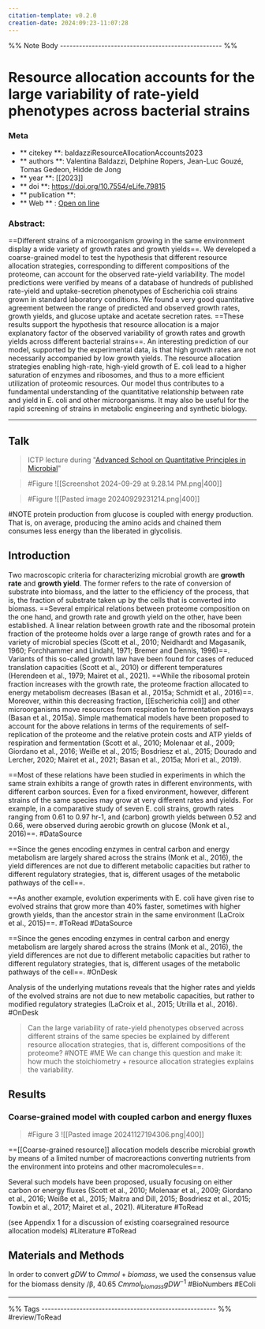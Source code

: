 ```yaml
---
citation-template: v0.2.0
creation-date: 2024:09:23-11:07:28
---
```


%% Note Body --------------------------------------------------- %%
# Resource allocation accounts for the large variability of rate-yield phenotypes across bacterial strains

### Meta
- ** citekey **: baldazziResourceAllocationAccounts2023
- ** authors **: Valentina Baldazzi, Delphine Ropers, Jean-Luc Gouzé, Tomas Gedeon, Hidde de Jong
- ** year **: [[2023]]
- ** doi **: https://doi.org/10.7554/eLife.79815
- ** publication **: 
- ** Web ** : [Open on line](https://elifesciences.org/articles/79815/figures)


### Abstract:
==Different strains of a microorganism growing in the same environment display a wide variety of growth rates and growth yields==. We developed a coarse-grained model to test the hypothesis that different resource allocation strategies, corresponding to different compositions of the proteome, can account for the observed rate-yield variability. The model predictions were verified by means of a database of hundreds of published rate-yield and uptake-secretion phenotypes of Escherichia coli strains grown in standard laboratory conditions. We found a very good quantitative agreement between the range of predicted and observed growth rates, growth yields, and glucose uptake and acetate secretion rates. ==These results support the hypothesis that resource allocation is a major explanatory factor of the observed variability of growth rates and growth yields across different bacterial strains==. An interesting prediction of our model, supported by the experimental data, is that high growth rates are not necessarily accompanied by low growth yields. The resource allocation strategies enabling high-rate, high-yield growth of E. coli lead to a higher saturation of enzymes and ribosomes, and thus to a more efficient utilization of proteomic resources. Our model thus contributes to a fundamental understanding of the quantitative relationship between rate and yield in E. coli and other microorganisms. It may also be useful for the rapid screening of strains in metabolic engineering and synthetic biology.

___

## Talk

> ICTP lecture during "[Advanced School on Quantitative Principles in Microbial](https://www.youtube.com/playlist?list=PLRwcSE2bmyByPnSauvAJNKhbR87BbK8mB)"

> #Figure 
> ![[Screenshot 2024-09-29 at 9.28.14 PM.png|400]]


> #Figure
> ![[Pasted image 20240929231214.png|400]]

#NOTE protein production from glucose is coupled with energy production. That is, on average, producing the amino acids and chained them consumes less energy than the liberated in glycolisis.  

## Introduction

Two macroscopic criteria for characterizing microbial growth are **growth rate** and **growth yield**. The former refers to the rate of conversion of substrate into biomass, and the latter to the efficiency of the process, that is, the fraction of substrate taken up by the cells that is converted into biomass. ==Several empirical relations between proteome composition on the one hand, and growth rate and growth yield on the other, have been established. A linear relation between growth rate and the ribosomal protein fraction of the proteome holds over a large range of growth rates and for a variety of microbial species (Scott et al., 2010; Neidhardt and Magasanik, 1960; Forchhammer and Lindahl, 1971; Bremer and Dennis, 1996)==. Variants of this so-called growth law have been found for cases of reduced translation capacities (Scott et al., 2010) or different temperatures (Herendeen et al., 1979; Mairet et al., 2021). ==While the ribosomal protein fraction increases with the growth rate, the proteome fraction allocated to energy metabolism decreases (Basan et al., 2015a; Schmidt et al., 2016)==. Moreover, within this decreasing fraction, [[Escherichia coli]] and other microorganisms move resources from respiration to fermentation pathways (Basan et al., 2015a). Simple mathematical models have been proposed to account for the above relations in terms of the requirements of self-replication of the proteome and the relative protein costs and ATP yields of respiration and fermentation (Scott et al., 2010; Molenaar et al., 2009; Giordano et al., 2016; Weiße et al., 2015; Bosdriesz et al., 2015; Dourado and Lercher, 2020; Mairet et al., 2021; Basan et al., 2015a; Mori et al., 2019).

==Most of these relations have been studied in experiments in which the same strain exhibits a range of growth rates in different environments, with different carbon sources. Even for a fixed environment, however, different strains of the same species may grow at very different rates and yields. For example, in a comparative study of seven E. coli strains, growth rates ranging from 0.61 to 0.97 hr-1, and (carbon) growth yields between 0.52 and 0.66, were observed during aerobic growth on glucose (Monk et al., 2016)==. #DataSource

==Since the genes encoding enzymes in central carbon and energy metabolism are largely shared across the strains (Monk et al., 2016), the yield differences are not due to different metabolic capacities but rather to different regulatory strategies, that is, different usages of the metabolic pathways of the cell==.

==As another example, evolution experiments with E. coli have given rise to evolved strains that grow more than 40% faster, sometimes with higher growth yields, than the ancestor strain in the same environment (LaCroix et al., 2015)==. #ToRead #DataSource

==Since the genes encoding enzymes in central carbon and energy metabolism are largely shared across the strains (Monk et al., 2016), the yield differences are not due to different metabolic capacities but rather to different regulatory strategies, that is, different usages of the metabolic pathways of the cell==. #OnDesk

Analysis of the underlying mutations reveals that the higher rates and yields of the evolved strains are not due to new metabolic capacities, but rather to modified regulatory strategies (LaCroix et al., 2015; Utrilla et al., 2016). #OnDesk

> Can the large variability of rate-yield phenotypes observed across different strains of the same species be explained by different resource allocation strategies, that is, different compositions of the proteome?
> #NOTE #ME We can change this question and make it: how much the stoichiometry +  resource allocation strategies explains the variability. 

## Results

### Coarse-grained model with coupled carbon and energy fluxes

> #Figure 3
> ![[Pasted image 20241127194306.png|400]]

==[[Coarse-grained resource]] allocation models describe microbial growth by means of a limited number of macroreactions converting nutrients from the environment into proteins and other macromolecules==.

Several such models have been proposed, usually focusing on either carbon or energy fluxes (Scott et al., 2010; Molenaar et al., 2009; Giordano et al., 2016; Weiße et al., 2015; Maitra and Dill, 2015; Bosdriesz et al., 2015; Towbin et al., 2017; Mairet et al., 2021). #Literature #ToRead

(see Appendix 1 for a discussion of existing coarsegrained resource allocation models) #Literature #ToRead

## Materials and Methods

In order to convert $gDW$ to $Cmmol+{biomass}$, we used the consensus value for the biomass density /β, 40.65 $Cmmol_{biomass} gDW^{-1}$ #BioNumbers #EColi 



___
%% Tags  ------------------------------------------------------- %%
#review/ToRead
